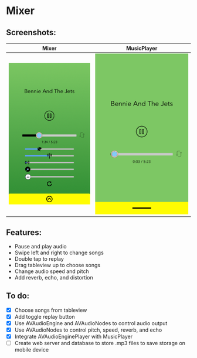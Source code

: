 # Mixer

## Screenshots:
Mixer                         |  MusicPlayer
:----------------------------:|:-------------------------:
![mixer screenshot](/images/screenshot1.jpg)  |  ![musicplayer screenshot](/images/screenshot.jpg)

## Features:
- Pause and play audio
- Swipe left and right to change songs
- Double tap to replay
- Drag tableview up to choose songs
- Change audio speed and pitch
- Add reverb, echo, and distortion

## To do:
- [x] Choose songs from tableview
- [x] Add toggle replay button
- [X] Use AVAudioEngine and AVAudioNodes to control audio output
- [X] Use AVAudioNodes to control pitch, speed, reverb, and echo
- [X] Integrate AVAudioEnginePlayer with MusicPlayer
- [ ] Create web server and database to store .mp3 files to save storage on mobile device
